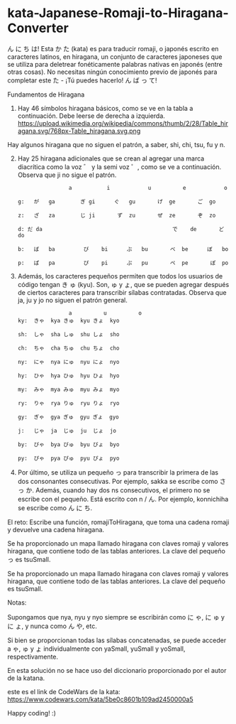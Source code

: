 # kata-Japanese-Romaji-to-Hiragana-Converter
 ん に ち は! Esta か た (kata) es para traducir romaji, o japonés escrito en caracteres latinos, en hiragana, un conjunto de caracteres japoneses que se utiliza para deletrear fonéticamente palabras nativas en japonés (entre otras cosas). No necesitas ningún conocimiento previo de japonés para completar este た - ¡Tú puedes hacerlo! ん ば っ て!

Fundamentos de Hiragana
1. Hay 46 símbolos hiragana básicos, como se ve en la tabla a continuación. Debe leerse de derecha a izquierda.
https://upload.wikimedia.org/wikipedia/commons/thumb/2/28/Table_hiragana.svg/768px-Table_hiragana.svg.png

Hay algunos hiragana que no siguen el patrón, a saber, shi, chi, tsu, fu y n.

2. Hay 25 hiragana adicionales que se crean al agregar una marca diacrítica como la voz ゛ y la semi voz ゜, como se ve a continuación. Observa que ji no sigue el patrón.

                       a		   i		    u		   e		    o
    
       g:	が	ga	      ぎ	gi      ぐ	gu	     げ	ge	     ご	go

       z:	ざ	za	      じ	ji	     ず	zu	     ぜ	ze	     ぞ	zo

       d: だ	da					                       で	de	     ど	do

       b:	ば	ba	       び	bi	    ぶ	bu	     べ	be 	    ぼ	bo

       p:	ぱ	pa	       ぴ	pi	    ぷ	pu	     ぺ	pe	     ぽ	po
       
3. Además, los caracteres pequeños permiten que todos los usuarios de código tengan き ゅ (kyu). Son, ゅ y ょ, que se pueden agregar después de ciertos caracteres para transcribir sílabas contratadas. Observa que ja, ju y jo no siguen el patrón general.

                       a		  u	    	 o
       ky:	きゃ	kya	きゅ	kyu	きょ	kyo

       sh:	しゃ	sha	しゅ	shu	しょ	sho

       ch:	ちゃ	cha	ちゅ	chu	ちょ	cho
       
       ny:	にゃ	nya	にゅ	nyu	にょ	nyo

       hy:	ひゃ	hya	ひゅ	hyu	ひょ	hyo

       my:	みゃ	mya	みゅ	myu	みょ	myo

       ry:	りゃ	rya	りゅ	ryu	りょ	ryo

       gy:	ぎゃ	gya	ぎゅ	gyu	ぎょ	gyo

       j:	じゃ	ja	じゅ	ju	じょ	jo

       by:	びゃ	bya	びゅ	byu	びょ	byo

       py:	ぴゃ	pya	ぴゅ	pyu	ぴょ	pyo
       

4. Por último, se utiliza un pequeño っ para transcribir la primera de las dos consonantes consecutivas. Por ejemplo, sakka se escribe como さ っ か.
Además, cuando hay dos ns consecutivos, el primero no se escribe con el pequeño. Está escrito con n / ん. Por ejemplo, konnichiha se escribe como ん に ち.


El reto: 
Escribe una función, romajiToHiragana, que toma una cadena romaji y devuelve una cadena hiragana.

Se ha proporcionado un mapa llamado hiragana con claves romaji y valores hiragana, que contiene todo de las tablas anteriores. La clave del pequeño っ es tsuSmall.

Se ha proporcionado un mapa llamado hiragana con claves romaji y valores hiragana, que contiene todo de las tablas anteriores. La clave del pequeño es tsuSmall.


Notas: 

Supongamos que nya, nyu y nyo siempre se escribirán como に ゃ, に ゅ y に ょ, y nunca como ん や, etc.

Si bien se proporcionan todas las sílabas concatenadas, se puede acceder a ゃ, ゅ y ょ individualmente con yaSmall, yuSmall y yoSmall, respectivamente.

En esta solución no se hace uso del diccionario proporcionado por el autor de la katana.

este es el link de CodeWars de la kata: https://www.codewars.com/kata/5be0c8601b109ad2450000a5  

Happy coding! :)
